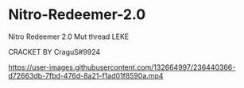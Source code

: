 # Nitro-Redeemer-2.0
Nitro Redeemer 2.0 Mut thread
LEKE 

CRACKET BY CraguS#9924



https://user-images.githubusercontent.com/132664997/236440366-d72663db-7fbd-476d-8a21-f1ad01f8590a.mp4

